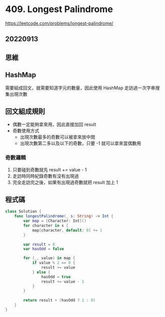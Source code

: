 # 409. Longest Palindrome

https://leetcode.com/problems/longest-palindrome/

## 20220913

## 思維

## HashMap

需要組成回文，就需要知道字元的數量，因此使用 HashMap 走訪過一次字串搜集出現次數

## 回文組成規則

- 偶數一定能夠拿來用，因此直接加回 result
- 奇數使用方式
  - 出現次數最多的奇數可以被拿來放中間
  - 出現次數第二多以及以下的奇數，只要 -1 就可以拿來當偶數用

### 奇數邏輯

1. 只要碰到奇數就先 result += value - 1
2. 走訪時同時紀錄奇數有沒有出現過
3. 完全走訪完之後，如果有出現過奇數就把 result 加上 1

## 程式碼

```swift
class Solution {
    func longestPalindrome(_ s: String) -> Int {
        var map = [Character: Int]()
        for character in s {
            map[character, default: 0] += 1
        }
        
        var result = 0
        var hasOdd = false

        for (_, value) in map {
            if value % 2 == 0 {
                result += value
            } else {
                hasOdd = true
                result += value - 1
            }
        }
        
        return result + (hasOdd ? 1 : 0)
    }
}
```
